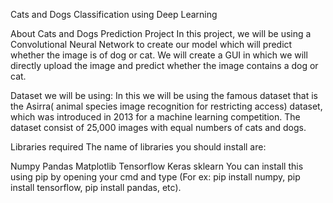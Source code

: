 Cats and Dogs Classification using Deep Learning

About Cats and Dogs Prediction Project
In this project, we will be using a Convolutional Neural Network to create our model which will predict whether the image is of dog or cat. We will create a GUI in which we will directly upload the image and predict whether the image contains a dog or cat.

Dataset we will be using:
In this we will be using the famous dataset that is the Asirra( animal species image recognition for restricting access) dataset, which was introduced in 2013 for a machine learning competition. The dataset consist of 25,000 images with equal numbers of cats and dogs.

Libraries required
The name of libraries you should install are:

Numpy
Pandas
Matplotlib
Tensorflow
Keras
sklearn
You can install this using pip by opening your cmd and type (For ex: pip install numpy, pip install tensorflow, pip install pandas, etc).
